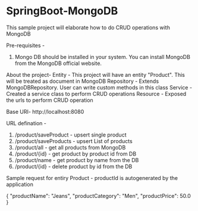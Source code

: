 # SpringBoot-MongoDB
This sample project will elaborate how to do CRUD operations with MongoDB

Pre-requisites -
1. Mongo DB should be installed in your system. You can install MongoDB from the MongoDB official website.

About the project-
Entity - This project will have an entity "Product". This will be treated as document in MongoDB
Repository - Extends MongoDBRepository. User can write custom methods in this class 
Service - Created a service class to perform CRUD operations
Resource - Exposed the urls to perform CRUD operation

Base URI-
http://localhost:8080

URL defination - 
1. /product/saveProduct - upsert single product
2. /product/saveProducts - upsert List of products
3. /product/all - get all products from MongoDB
4. /product/{id} - get product by product id from DB
5. /product/name - get product by name from the DB
6. /product/{id} - delete product by id from the DB

Sample request for entiry Product -
productId is autogenerated by the application

{
        "productName": "Jeans",
        "productCategory": "Men",
        "productPrice": 50.0
}
